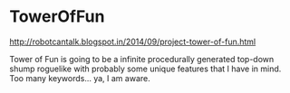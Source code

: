 TowerOfFun
==========

http://robotcantalk.blogspot.in/2014/09/project-tower-of-fun.html

Tower of Fun is going to be a infinite procedurally generated top-down shump roguelike with probably some unique features that I have in mind. Too many keywords... ya, I am aware. 

